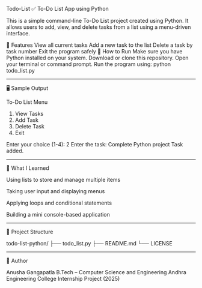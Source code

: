 Todo-List
✅ To-Do List App using Python

This is a simple command-line To-Do List project created using Python.
It allows users to add, view, and delete tasks from a list using a menu-driven interface.

📌 Features
View all current tasks
Add a new task to the list
Delete a task by task number
Exit the program safely
🚀 How to Run
Make sure you have Python installed on your system.
Download or clone this repository.
Open your terminal or command prompt.
Run the program using:
python todo_list.py


---

🖥️ Sample Output

To-Do List Menu
1. View Tasks
2. Add Task
3. Delete Task
4. Exit

Enter your choice (1-4): 2
Enter the task: Complete Python project
Task added.


---

🧠 What I Learned

Using lists to store and manage multiple items

Taking user input and displaying menus

Applying loops and conditional statements

Building a mini console-based application



---

📁 Project Structure

todo-list-python/
├── todo_list.py
├── README.md
└── LICENSE


---

📝 Author

Anusha Gangapatla
B.Tech – Computer Science and Engineering
Andhra Engineering College
Internship Project (2025)
